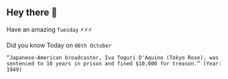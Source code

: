 ## Hey there 👋
Have an amazing `Tuesday` ⚡⚡⚡

Did you know Today on `06th October`
```
“Japanese-American broadcaster, Iva Toguri D'Aquino (Tokyo Rose), was sentenced to 10 years in prison and fined $10,000 for treason.” (Year: 1949)
```
